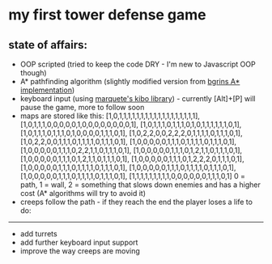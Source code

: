 my first tower defense game
=====
state of affairs:
-----
* OOP scripted (tried to keep the code DRY - I'm new to Javascript OOP though)
* A* pathfinding algorithm (slightly modified version from [bgrins A* implementation](http://github.com/bgrins/javascript-astar "Link to bgrins' A* Github repository"))
* keyboard input (using [marquete's kibo library](http://github.com/marquete/kibo "Link to marquete's kibo Github repository")) - currently [Alt]+[P] will pause the game, more to follow soon
* maps are stored like this:
        [1,0,1,1,1,1,1,1,1,1,1,1,1,1,1,1,1,1,1,1],
        [1,0,1,1,1,0,0,0,0,0,1,0,0,0,0,0,0,0,0,1],
        [1,0,1,1,1,0,1,1,1,0,1,0,1,1,1,1,1,1,0,1],
        [1,0,1,1,1,0,1,1,1,0,1,0,0,0,0,1,1,1,0,1],
        [1,0,2,2,0,0,2,2,2,0,1,1,1,1,0,1,1,1,0,1],
        [1,0,2,2,0,0,1,1,1,0,1,1,1,1,0,1,1,1,0,1],
        [1,0,0,0,0,0,1,1,1,0,1,1,1,1,0,1,1,1,0,1],
        [1,0,0,0,0,0,1,1,1,0,2,2,1,1,0,1,1,1,0,1],
        [1,0,0,0,0,0,1,1,1,0,1,2,1,1,0,1,1,1,0,1],
        [1,0,0,0,0,0,1,1,1,0,1,2,1,1,0,1,1,1,0,1],
        [1,0,0,0,0,0,1,1,1,0,1,2,2,2,0,1,1,1,0,1],
        [1,0,0,0,0,0,1,1,1,0,1,1,1,1,0,1,1,1,0,1],
        [1,0,0,0,0,0,1,1,1,0,1,1,1,1,0,1,1,1,0,1],
        [1,0,0,0,0,0,1,1,1,0,1,1,1,1,0,1,1,1,0,1],
        [1,1,1,1,1,1,1,1,1,0,0,0,0,0,0,1,1,1,0,1]
    0 = path, 1 = wall, 2 = something that slows down enemies and has a higher cost (A* algorithms will try to avoid it)
* creeps follow the path - if they reach the end the player loses a life
to do:
-----
* add turrets
* add further keyboard input support
* improve the way creeps are moving